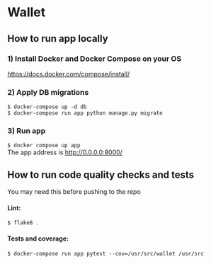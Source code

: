 # Wallet

## How to run app locally
### 1) Install Docker and Docker Compose on your OS<br />
https://docs.docker.com/compose/install/

### 2) Apply DB migrations<br />
```$ docker-compose up -d db```<br />
```$ docker-compose run app python manage.py migrate```<br />

### 3) Run app<br />
```$ docker compose up app```<br />
The app address is http://0.0.0.0:8000/ <br />

## How to run code quality checks and tests<br />
You may need this before pushing to the repo
#### Lint: <br />
```$ flake8 .```<br />
#### Tests and coverage: <br />
```$ docker-compose run app pytest --cov=/usr/src/wallet /usr/src```<br />
